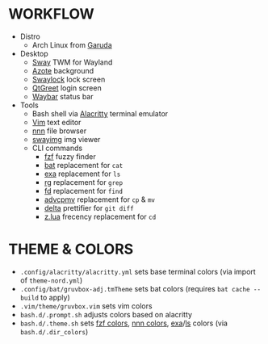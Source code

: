 # WORKFLOW

- Distro
    - Arch Linux from [Garuda](https://garudalinux.org/)
- Desktop
    - [Sway](https://github.com/swaywm/sway) TWM for Wayland
    - [Azote](https://github.com/nwg-piotr/azote) background
    - [Swaylock](https://garudalinux.org/downloads.html) lock screen
    - [QtGreet](https://gitlab.com/marcusbritanicus/QtGreet) login screen
    - [Waybar](https://github.com/Alexays/Waybar) status bar
- Tools
    - Bash shell via [Alacritty](https://github.com/alacritty/alacritty) terminal emulator
    - [Vim](https://github.com/vim/vim) text editor
    - [nnn](https://github.com/jarun/nnn) file browser
    - [swayimg](https://github.com/jarun/advcpmv) img viewer
    - CLI commands
        - [fzf](https://github.com/junegunn/fzf) fuzzy finder
        - [bat](https://github.com/sharkdp/bat) replacement for `cat`
        - [exa](https://github.com/ogham/exa) replacement for `ls`
        - [rg](https://github.com/BurntSushi/ripgrep) replacement for `grep`
        - [fd](https://github.com/sharkdp/fd) replacement for `find`
        - [advcpmv](https://github.com/jarun/advcpmv) replacement for `cp` & `mv`
        - [delta](https://github.com/dandavison/delta) prettifier for `git diff`
        - [z.lua](https://github.com/skywind3000/z.lua) frecency replacement for `cd`


# THEME & COLORS

- `.config/alacritty/alacritty.yml` sets base terminal colors (via import of `theme-nord.yml`)
- `.config/bat/gruvbox-adj.tmTheme` sets bat colors (requires `bat cache --build` to apply)
- `.vim/theme/gruvbox.vim` sets vim colors
- `bash.d/.prompt.sh` adjusts colors based on alacritty
- `bash.d/.theme.sh` sets [fzf colors](https://github.com/junegunn/fzf/wiki/Color-schemes),  [nnn colors](https://github.com/jarun/nnn/wiki/Themes), [exa](https://the.exa.website/docs/colour-themes)/[ls](https://github.com/trapd00r/LS_COLORS) colors (via `bash.d/.dir_colors`)
